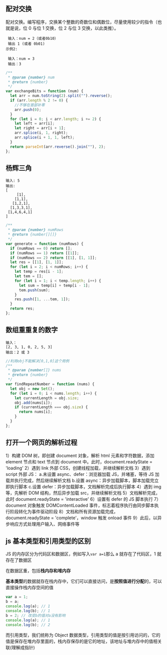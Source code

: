 ## 配对交换

配对交换。编写程序，交换某个整数的奇数位和偶数位，尽量使用较少的指令（也就是说，位 0 与位 1 交换，位 2 与位 3 交换，以此类推）。

```
 输入：num = 2（或者0b10）
 输出 1 (或者 0b01)
示例2:

 输入：num = 3
 输出：3
```

```js
/**
 * @param {number} num
 * @return {number}
 */
var exchangeBits = function (num) {
  let arr = num.toString(2).split("").reverse();
  if (arr.length % 2 != 0) {
    //不够在首部补零
    arr.push(0);
  }
  for (let i = 0; i < arr.length; i += 2) {
    let left = arr[i];
    let right = arr[i + 1];
    arr.splice(i, 1, right);
    arr.splice(i + 1, 1, left);
  }
  return parseInt(arr.reverse().join(""), 2);
};
```

## 杨辉三角

```
输入: 5
输出:
[
     [1],
    [1,1],
   [1,2,1],
  [1,3,3,1],
 [1,4,6,4,1]
]
```

```js
/**
 * @param {number} numRows
 * @return {number[][]}
 */
var generate = function (numRows) {
  if (numRows == 0) return [];
  if (numRows == 1) return [[1]];
  if (numRows == 2) return [[1], [1, 1]];
  let res = [[1], [1, 1]];
  for (let i = 2; i < numRows; i++) {
    let temp = res[i - 1];
    let tem = [];
    for (let i = 1; i < temp.length; i++) {
      let sum = temp[i] + temp[i - 1];
      tem.push(sum);
    }
    res.push([1, ...tem, 1]);
  }
  return res;
};
```

## 数组重重复的数字

```
输入：
[2, 3, 1, 0, 2, 5, 3]
输出：2 或 3
```

```js
//利用obj不能解决[0,1,0]这个用例
/**
 * @param {number[]} nums
 * @return {number}
 */
var findRepeatNumber = function (nums) {
  let obj = new Set();
  for (let i = 0; i < nums.length; i++) {
    let currentLength = obj.size;
    obj.add(nums[i]);
    if (currentLength === obj.size) {
      return nums[i];
    }
  }
};
```

## 打开一个网页的解析过程

1）构建 DOM 树，即创建 document 对象，解析 html 元素和字符数据，添加 element 节点和 text 节点到 document 中。此时，document.readyState = 'loading'
2）遇到 link 外部 CSS，创建线程加载，并继续解析文档
3）遇到 script 外部 JS：
a.未设置 async、defer：浏览器加载 JS，并堵塞，等待 JS 加载并执行完成，然后继续解析文档
b.设置 async：异步加载脚本，脚本加载完立即执行脚本
c.设置 defer：异步加载脚本，文档解析完成后执行脚本
4）遇到 img 等，先解析 DOM 结构，然后异步加载 src，并继续解析文档
5）文档解析完成，此时 document.readyState = 'interactive'
6）设置有 defer 的 JS 脚本执行
7）document 对象触发 DOMContentLoaded 事件，标志着程序执行由同步脚本执行阶段转化为事件驱动阶段
8）文档和所有资源加载完成，document.readyState = 'complete'，window 触发 onload 事件
9）此后，以异步响应方式处理用户输入、网络事件等

## js 基本类型和引用类型的区别

JS 的内存区分为代码区和数据区，例如写入`var a=1`那么 a 就存在了代码区，1 就存在了数据区

在数据区重，包括**栈内存和堆内存**

**基本类型**的数据就存在栈内存中，它们可以直接访问，是**按照值进行分配**的，可以直接操作栈内存空间的值

```js
var a = 1;
b = a;
console.log(a); // 1
console.log(b); // 1
b = 2; // 改变b的值对a没有影响
console.log(a); // 1
console.log(b); // 2
```

而引用类型，我们统称为 Object 数据类型，引用类型的值是按引用访问的，它的值是保存在堆内存里面的，栈内存保存的是它的地址，该地址与堆内存中的值相关联(理解成指针)
